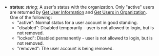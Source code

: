 * __status:__ _string_; A user's status with the organization. Only "active" users are returned by [Get User Information](getUser.html) and [Get Users in Organization](getUsersWithPage.html). One of the following: 
  * "active": Normal status for a user account in good standing.
  * "disabled": Disabled temporarily - user is not allowed to login, but is not removed.
  * "locked": Disabled permanently - user is not allowed to login, but is not removed.
  * "removed": The user account is being removed. 
